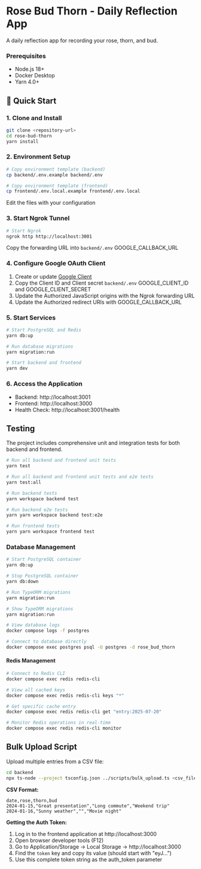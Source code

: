 # Rose Bud Thorn - Daily Reflection App

A daily reflection app for recording your rose, thorn, and bud.

### Prerequisites

- Node.js 18+
- Docker Desktop
- Yarn 4.0+

## 🚀 Quick Start

### 1. Clone and Install

```bash
git clone <repository-url>
cd rose-bud-thorn
yarn install
```

### 2. Environment Setup

```bash
# Copy environment template (backend)
cp backend/.env.example backend/.env

# Copy environment template (frontend)
cp frontend/.env.local.example frontend/.env.local
```

Edit the files with your configuration

### 3. Start Ngrok Tunnel

```bash
# Start Ngrok
ngrok http http://localhost:3001
```

Copy the forwarding URL into `backend/.env` GOOGLE_CALLBACK_URL

### 4. Configure Google OAuth Client

1. Create or update [Google Client](https://console.cloud.google.com/)
1. Copy the Client ID and Client secret `backend/.env` GOOGLE_CLIENT_ID and GOOGLE_CLIENT_SECRET
1. Update the Authorized JavaScript origins with the Ngrok forwarding URL
1. Update the Authorized redirect URIs with GOOGLE_CALLBACK_URL

### 5. Start Services

```bash
# Start PostgreSQL and Redis
yarn db:up

# Run database migrations
yarn migration:run

# Start backend and frontend
yarn dev
```

### 6. Access the Application

- Backend: http://localhost:3001
- Frontend: http://localhost:3000
- Health Check: http://localhost:3001/health

## Testing

The project includes comprehensive unit and integration tests for both backend and frontend.

```bash
# Run all backend and frontend unit tests
yarn test

# Run all backend and frontend unit tests and e2e tests
yarn test:all

# Run backend tests
yarn workspace backend test

# Run backend e2e tests
yarn yarn workspace backend test:e2e

# Run frontend tests
yarn yarn workspace frontend test
```

### Database Management

```bash
# Start PostgreSQL container
yarn db:up

# Stop PostgreSQL container
yarn db:down

# Run TypeORM migrations
yarn migration:run

# Show TypeORM migrations
yarn migration:run

# View database logs
docker compose logs -f postgres

# Connect to database directly
docker compose exec postgres psql -U postgres -d rose_bud_thorn
```

#### Redis Management

```bash
# Connect to Redis CLI
docker compose exec redis redis-cli

# View all cached keys
docker compose exec redis redis-cli keys "*"

# Get specific cache entry
docker compose exec redis redis-cli get "entry:2025-07-20"

# Monitor Redis operations in real-time
docker compose exec redis redis-cli monitor
```

## Bulk Upload Script

Upload multiple entries from a CSV file:

```bash
cd backend
npx ts-node --project tsconfig.json ../scripts/bulk_upload.ts <csv_file_path> <auth_token>
```

**CSV Format:**

```csv
date,rose,thorn,bud
2024-01-15,"Great presentation","Long commute","Weekend trip"
2024-01-16,"Sunny weather","","Movie night"
```

**Getting the Auth Token:**

1. Log in to the frontend application at http://localhost:3000
2. Open browser developer tools (F12)
3. Go to Application/Storage → Local Storage → http://localhost:3000
4. Find the `token` key and copy its value (should start with "eyJ...")
5. Use this complete token string as the auth_token parameter
